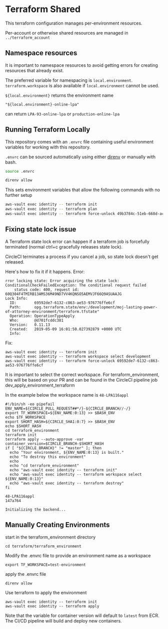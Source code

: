 # Terraform Shared

This terraform configuration manages per-environment resources.

Per-account or otherwise shared resources are managed in `../terraform_account`

## Namespace resources
It is important to namespace resources to avoid getting errors for creating resources that already exist.

The preferred variable for namespacing is `local.environment`. `terraform.workspace` is also available if `local.environment` cannot be used.

`${local.environment}`
returns the environment name

```
"${local.environment}-online-lpa"
``` 
can return `LPA-93-online-lpa` or `production-online-lpa`

## Running Terraform Locally

This repository comes with an `.envrc` file containing useful environment variables for working with this repository.

`.envrc` can be sourced automatically using either [direnv](https://direnv.net) or manually with bash.

```bash
source .envrc
```

```bash
direnv allow
```

This sets environment variables that allow the following commands with no further setup

```bash
aws-vault exec identity -- terraform init
aws-vault exec identity -- terraform plan
aws-vault exec identity -- terraform force-unlock 49b3784c-51eb-668d-ac4b-3bd5b8701925
```

## Fixing state lock issue
A Terraform state lock error can happen if a terraform job is forcefully terminated (normal ctrl+c gracefully releases state lock).

CircleCI terminates a process if you cancel a job, so state lock doesn't get released.

Here's how to fix it if it happens.
Error: 

```hsl
rror locking state: Error acquiring the state lock: ConditionalCheckFailedException: The conditional request failed
    status code: 400, request id: 60Q304F4TMIRB13AMS36M49ND7VV4KQNSO5AEMVJF66Q9ASUAAJG
Lock Info:
  ID:        69592de7-6132-c863-ae53-976776ffe6cf
  Path:      opg.terraform.state/env:/development/moj-lasting-power-of-attorney-environment/terraform.tfstate"
  Operation: OperationTypeApply
  Who:       @d701fcddc381
  Version:   0.11.13
  Created:   2019-05-09 16:01:50.027392879 +0000 UTC
  Info:
```      

Fix:
```hsl
aws-vault exec identity -- terraform init
aws-vault exec identity -- terraform workspace select development
aws-vault exec identity -- terraform force-unlock 69592de7-6132-c863-ae53-976776ffe6cf
```

It is important to select the correct workspace. 
For terraform_environment, this will be based on your PR and can be found in the CircleCI pipeline job dev_apply_environment_terraform

In the example below the workspace name is `48-LPA116appl`

```
#!/bin/sh -eo pipefail
ENV_NAME=${CIRCLE_PULL_REQUEST##*/}-${CIRCLE_BRANCH//-/}
export TF_WORKSPACE=${ENV_NAME:0:13} >> $BASH_ENV
echo $TF_WORKSPACE
export SHORT_HASH=${CIRCLE_SHA1:0:7} >> $BASH_ENV
echo $SHORT_HASH
cd terraform_environment
terraform init
terraform apply --auto-approve -var container_version=$CIRCLE_BRANCH-$SHORT_HASH
if [ "${CIRCLE_BRANCH}" != "master" ]; then
  echo "Your environment, ${ENV_NAME:0:13} is built."
  echo "To destroy this environment"
  echo
  echo "cd terraform_environment"
  echo "aws-vault exec identity -- terraform init"
  echo "aws-vault exec identity -- terraform workspace select ${ENV_NAME:0:13}"
  echo "aws-vault exec identity -- terraform destroy"
fi

48-LPA116appl
147a764

Initializing the backend...
```

## Manually Creating Environments
start in the terraform_environment directory
```
cd terraform/terraform_environment
```
Modify the .envrc file to provide an environment name as a workspace
```
export TF_WORKSPACE=test-environment
```

apply the .envrc file
```
direnv allow
```

Use terraform to apply the environment
```
aws-vault exec identity -- terraform init
aws-vault exec identity -- terraform apply
```

Note that the variable for container version will default to `latest` from ECR. The CI/CD pipeline will build and deploy new containers.
